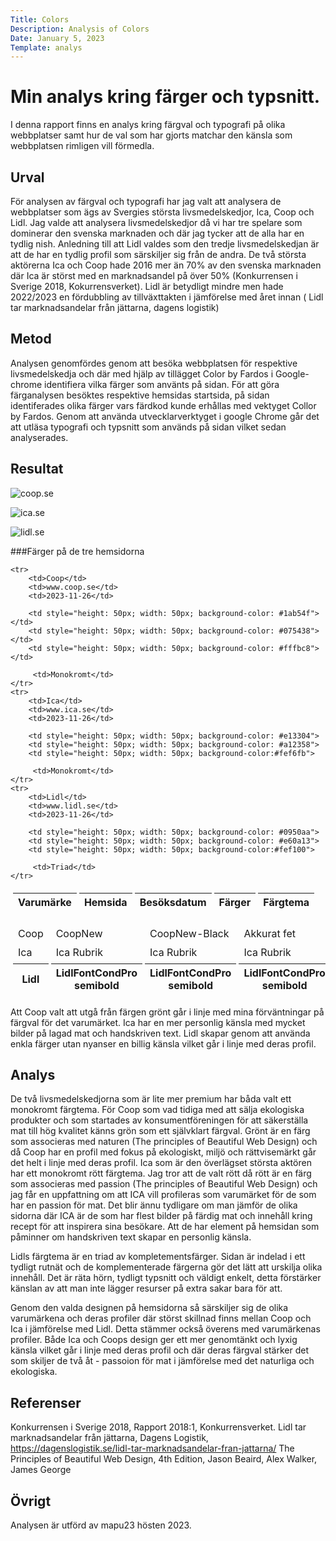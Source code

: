 ```yaml
---
Title: Colors
Description: Analysis of Colors
Date: January 5, 2023
Template: analys
---
```


Min analys kring färger och typsnitt.
=======================

I denna rapport finns en analys kring färgval och typografi på olika webbplatser samt hur de val som har gjorts matchar den känsla som webbplatsen rimligen vill förmedla.

Urval
-----------------------

För analysen av färgval och typografi har jag valt att analysera de webbplatser som ägs av Svergies största livsmedelskedjor, Ica, Coop och Lidl. Jag valde att analysera livsmedelskedjor då vi har tre spelare som dominerar den svenska marknaden och där jag tycker att de alla har en tydlig nish. Anledning till att Lidl valdes som den tredje livsmedelskedjan är att de har en tydlig profil som särskiljer sig från de andra. De två största aktörerna Ica och Coop hade 2016 mer än 70% av den svenska marknaden där Ica är störst med en marknadsandel på över 50% (Konkurrensen i Sverige 2018, Kokurrensverket). Lidl är betydligt mindre men hade 2022/2023 en fördubbling av tillväxttakten i jämförelse med året innan ( Lidl tar marknadsandelar från jättarna, dagens logistik)

Metod
-----------------------

Analysen genomfördes genom att besöka webbplatsen för respektive livsmedelskedja och där med hjälp av tillägget Color by Fardos i Google-chrome identifiera vilka färger som använts på sidan. För att göra färganalysen besöktes respektive hemsidas startsida, på sidan identiferades olika färger vars färdkod kunde erhållas med vektyget Collor by Fardos. 
Genom att använda utvecklarverktyget i google Chrome går det att utläsa typografi och typsnitt som används på sidan vilket sedan analyserades. 

Resultat
-----------------------

![coop.se](%assets_url%/img/coop.png)

![ica.se](%assets_url%/img/ica.png)

![lidl.se](%assets_url%/img/lidl.png)




###Färger på de tre hemsidorna

<table style="border-spacing: 4px; border-collapse: separate">
    <tr>
        <th>Varumärke</th>
        <th>Hemsida</th>
        <th>Besöksdatum</th>
        <th colspan="3">Färger</th>
        <th>Färgtema</th>

    <tr>
        <td>Coop</td>
        <td>www.coop.se</td>
        <td>2023-11-26</td>

        <td style="height: 50px; width: 50px; background-color: #1ab54f"></td>
        <td style="height: 50px; width: 50px; background-color: #075438"></td>
        <td style="height: 50px; width: 50px; background-color: #fffbc8"></td>

         <td>Monokromt</td>   
    </tr>
    <tr>
        <td>Ica</td>
        <td>www.ica.se</td>
        <td>2023-11-26</td>

        <td style="height: 50px; width: 50px; background-color: #e13304">
        <td style="height: 50px; width: 50px; background-color: #a12358">
        <td style="height: 50px; width: 50px; background-color:#fef6fb">

         <td>Monokromt</td>   
    </tr>
    <tr>
        <td>Lidl</td>
        <td>www.lidl.se</td>
        <td>2023-11-26</td>

        <td style="height: 50px; width: 50px; background-color: #0950aa">
        <td style="height: 50px; width: 50px; background-color: #e60a13">
        <td style="height: 50px; width: 50px; background-color:#fef100">

         <td>Triad</td>   
    </tr>
</table>

<table style="border-spacing: 4px; border-collapse: separate">
    <tr>
        <td>Coop</td>
        <td>CoopNew</td>
        <td>CoopNew-Black</td>
        <td>Akkurat fet</td>
        <td>Akkurat</td>
    </tr>
    <tr>
        <td>Ica</td>
        <td>Ica Rubrik</td>
        <td>Ica Rubrik</td>
        <td>Ica Rubrik</td>
        <td>Ica text ny</td>
    </tr>
    <tr>
        <th>Lidl</th>
        <th>LidlFontCondPro semibold</th>
        <th>LidlFontCondPro semibold</th>
        <th>LidlFontCondPro semibold</th>
        <th>LidlFontCondPro</th>
    </tr>
</table>
Att Coop valt att utgå från färgen grönt går i linje med mina förväntningar på färgval för det varumärket.  Ica har en mer personlig känsla med mycket bilder på lagad mat och handskriven text. Lidl skapar genom att använda enkla färger utan nyanser en billig känsla vilket går i linje med deras profil.


Analys
-----------------------

De två livsmedelskedjorna som är lite mer premium har båda valt ett monokromt färgtema. För Coop som vad tidiga med att sälja ekologiska produkter och som startades av konsumentföreningen för att säkerställa mat till hög kvalitet känns grön som ett självklart färgval. Grönt är en färg som associeras med naturen (The principles of Beautiful Web Design) och då Coop har en profil med fokus på ekologiskt, miljö och rättvisemärkt går det helt i linje med deras profil.
Ica som är den överlägset största aktören har ett monokromt rött färgtema. Jag tror att de valt rött då rött är en färg som associeras med passion (The principles of Beautiful Web Design) och jag får en uppfattning om att ICA vill profileras som varumärket för de som har en passion för mat. Det blir ännu tydligare om man jämför de olika sidorna där ICA är de som har flest bilder på färdig mat och innehåll kring recept för att inspirera sina besökare. Att de har element på hemsidan som påminner om handskriven text skapar en personlig känsla. 

Lidls färgtema är en triad av kompletementsfärger. Sidan är indelad i ett tydligt rutnät och de komplementerade färgerna gör det lätt att urskilja olika innehåll. Det är räta hörn, tydligt typsnitt och väldigt enkelt, detta förstärker känslan av att man inte lägger resurser på extra sakar bara för att. 

Genom den valda designen på hemsidorna så särskiljer sig de olika varumärkena och deras profiler där störst skillnad finns mellan Coop och Ica i jämförelse med Lidl. Detta stämmer också överens med varumärkenas profiler. Både Ica och Coops design ger ett mer genomtänkt och lyxig känsla vilket går i linje med deras profil och där deras färgval stärker det som skiljer de två åt - passoion för mat i jämförelse med det naturliga och ekologiska.

Referenser
-----------------------

Konkurrensen i Sverige 2018, Rapport 2018:1, Konkurrensverket. 
Lidl tar marknadsandelar från jättarna, Dagens Logistik, https://dagenslogistik.se/lidl-tar-marknadsandelar-fran-jattarna/
The Principles of Beautiful Web Design, 4th Edition, Jason Beaird, Alex Walker, James George

Övrigt
-----------------------
Analysen är utförd av mapu23 hösten 2023.